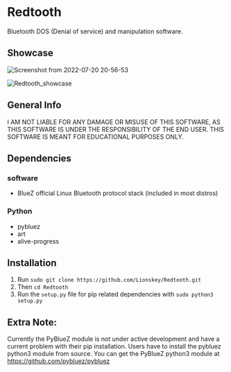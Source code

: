 # Redtooth
Bluetooth DOS (Denial of service) and manipulation software.

## Showcase 
![Screenshot from 2022-07-20 20-56-53](https://user-images.githubusercontent.com/55106700/180107134-171fcc54-18f2-4a16-944f-9a2ae7a32bcb.png)




  ![Redtooth_showcase](https://user-images.githubusercontent.com/55106700/180120594-393711a4-de96-411a-a261-9719e6b05fe2.gif)





## General Info
I AM NOT LIABLE FOR ANY DAMAGE OR MISUSE OF THIS SOFTWARE, AS THIS SOFTWARE IS UNDER THE RESPONSIBILITY OF THE END USER.
THIS SOFTWARE IS MEANT FOR EDUCATIONAL PURPOSES ONLY.

## Dependencies
### software
- BlueZ official Linux Bluetooth protocol stack (included in most distros)

### Python
 - pybluez
 - art
 - alive-progress
 
 ## Installation

 1. Run ```sudo git clone https://github.com/Lionskey/Redtooth.git```
 2. Then ```cd Redtooth```
 3. Run the ```setup.py``` file for pip related dependencies with ```sudo python3 setup.py```

## Extra Note:
Currently the PyBlueZ module is not under active development and have a current problem with their pip installation.
Users have to install the pybluez python3 module from source.
You can get the PyBlueZ python3 module at https://github.com/pybluez/pybluez
